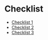 # Checklist

- [Checklist 1](https://www.notion.so/Checklist-1-After-Recon-Beginner-s-Friendly-c0edfa16fd5c438ba11ef4da2e256a23)
- [Checklist 2](https://www.notion.so/Checklist-2-After-Recon-Deep-Inside-80bb4906a3034682ab4053a8185a4615)
- [Checklist 3](https://alike-lantern-72d.notion.site/Web-Application-Penetration-Testing-Checklist-4792d95add7d4ffd85dd50a5f50659c6)
  
